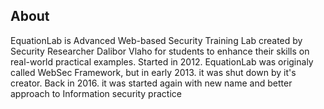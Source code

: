 ## About
EquationLab is Advanced Web-based Security Training Lab created by Security Researcher Dalibor Vlaho for students to enhance their skills on real-world practical examples. Started in 2012. EquationLab was originaly called WebSec Framework, but in early 2013. it was shut down by it's creator. Back in 2016. it was started again with new name and better approach to Information security practice
